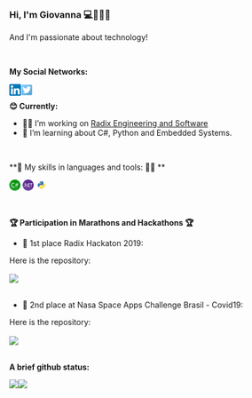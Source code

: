 ### Hi, I'm Giovanna 💻🎻😊🖖

And I'm passionate about technology!

<br />

**My Social Networks:**

<a href="https://www.linkedin.com/in/giovanna-anacleto/">
  <img align="left" alt="Giovanna Anacleto - Linkedin " width="21px" src="https://raw.githubusercontent.com/anacletogiovanna/anacletogiovanna/master/images/linkedin.png" />
</a>

<a href="https://twitter.com/batalhanacleto">
  <img align="left" alt="Giovanna Anacleto - Twitter " width="21px" src="https://raw.githubusercontent.com/anacletogiovanna/anacletogiovanna/master/images/twitter.png" />
</a>

<br />

**😊 Currently:**

- 👩‍💻 I’m working on <a href="http://www.radixeng.com.br/">Radix Engineering and Software</a>
- 📖 I’m learning about C#, Python and Embedded Systems.

<br />

**💪 My skills in languages ​​and tools: 🏋️‍♀️ **


<code><img height="20" src="https://raw.githubusercontent.com/github/explore/80688e429a7d4ef2fca1e82350fe8e3517d3494d/topics/csharp/csharp.png"></code> 
<code><img height="20" src="https://raw.githubusercontent.com/github/explore/80688e429a7d4ef2fca1e82350fe8e3517d3494d/topics/dotnet/dotnet.png"></code>
<code><img height="20" src="https://raw.githubusercontent.com/github/explore/5c058a388828bb5fde0bcafd4bc867b5bb3f26f3/topics/python/python.png"></code>

<br />

**🏆 Participation in Marathons and Hackathons 🏆**

- 🥇 1st place Radix Hackaton 2019:

Here is the repository:

<a href="https://github.com/anacletogiovanna/Dashboard_Engie">
  <img align="center" src="https://github-readme-stats.vercel.app/api/pin/?username=anacletogiovanna&repo=Dashboard_Engie&theme=onedark" />
</a>  

<br />
<br />

- 🥈 2nd place at Nasa Space Apps Challenge Brasil - Covid19:

Here is the repository:

<a href="https://github.com/anacletogiovanna/taurusox">
  <img align="center" src="https://github-readme-stats.vercel.app/api/pin/?username=anacletogiovanna&repo=taurusox&theme=onedark" />
</a>  

<br />
<br />

**A brief github status:** 

<a href="https://github.com/anuraghazra/github-readme-stats">
  <img align="left" src="https://github-readme-stats.vercel.app/api/top-langs/?username=anacletogiovanna&hide=javascript,html,css&theme=onedark" />
</a>

<a href="https://github.com/anuraghazra/github-readme-stats">
  <img align="left" src="https://github-readme-stats.vercel.app/api?username=anacletogiovanna&show_icons=true&theme=onedark" />
</a>

